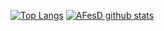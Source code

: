 
[![Top Langs](https://github-readme-stats.vercel.app/api/top-langs/?username=AFesD&&layout=compact)](https://github.com/anuraghazra/github-readme-stats)
[![AFesD github stats](https://github-readme-stats.vercel.app/api?username=AFesD)](https://github.com/anuraghazra/github-readme-stats)
